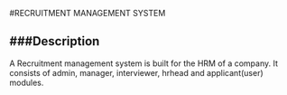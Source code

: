 #RECRUITMENT MANAGEMENT SYSTEM

 
###Description
-----------------------------------------------------------------------------------------------
A Recruitment management system is built for the HRM of a company. It consists of admin, manager, interviewer, hrhead and applicant(user) modules. 
